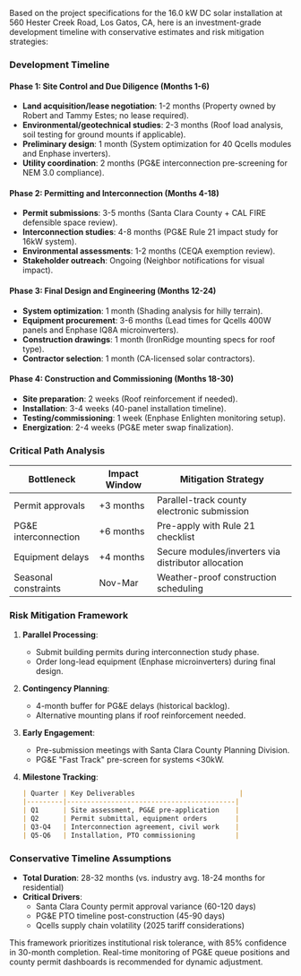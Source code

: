 Based on the project specifications for the 16.0 kW DC solar installation at 560 Hester Creek Road, Los Gatos, CA, here is an investment-grade development timeline with conservative estimates and risk mitigation strategies:

### Development Timeline
#### **Phase 1: Site Control and Due Diligence (Months 1-6)**  
- **Land acquisition/lease negotiation**: 1-2 months (Property owned by Robert and Tammy Estes; no lease required).  
- **Environmental/geotechnical studies**: 2-3 months (Roof load analysis, soil testing for ground mounts if applicable).  
- **Preliminary design**: 1 month (System optimization for 40 Qcells modules and Enphase inverters).  
- **Utility coordination**: 2 months (PG&E interconnection pre-screening for NEM 3.0 compliance).  

#### **Phase 2: Permitting and Interconnection (Months 4-18)**  
- **Permit submissions**: 3-5 months (Santa Clara County + CAL FIRE defensible space review).  
- **Interconnection studies**: 4-8 months (PG&E Rule 21 impact study for 16kW system).  
- **Environmental assessments**: 1-2 months (CEQA exemption review).  
- **Stakeholder outreach**: Ongoing (Neighbor notifications for visual impact).  

#### **Phase 3: Final Design and Engineering (Months 12-24)**  
- **System optimization**: 1 month (Shading analysis for hilly terrain).  
- **Equipment procurement**: 3-6 months (Lead times for Qcells 400W panels and Enphase IQ8A microinverters).  
- **Construction drawings**: 1 month (IronRidge mounting specs for roof type).  
- **Contractor selection**: 1 month (CA-licensed solar contractors).  

#### **Phase 4: Construction and Commissioning (Months 18-30)**  
- **Site preparation**: 2 weeks (Roof reinforcement if needed).  
- **Installation**: 3-4 weeks (40-panel installation timeline).  
- **Testing/commissioning**: 1 week (Enphase Enlighten monitoring setup).  
- **Energization**: 2-4 weeks (PG&E meter swap finalization).  

### Critical Path Analysis  
| Bottleneck                  | Impact Window | Mitigation Strategy                          |  
|-----------------------------|---------------|---------------------------------------------|  
| Permit approvals            | +3 months     | Parallel-track county electronic submission |  
| PG&E interconnection        | +6 months     | Pre-apply with Rule 21 checklist           |  
| Equipment delays            | +4 months     | Secure modules/inverters via distributor allocation |  
| Seasonal constraints        | Nov-Mar       | Weather-proof construction scheduling       |  

### Risk Mitigation Framework  
1. **Parallel Processing**:  
   - Submit building permits during interconnection study phase.  
   - Order long-lead equipment (Enphase microinverters) during final design.  

2. **Contingency Planning**:  
   - 4-month buffer for PG&E delays (historical backlog).  
   - Alternative mounting plans if roof reinforcement needed.  

3. **Early Engagement**:  
   - Pre-submission meetings with Santa Clara County Planning Division.  
   - PG&E "Fast Track" pre-screen for systems <30kW.  

4. **Milestone Tracking**:  
   ```markdown
   | Quarter | Key Deliverables                          |  
   |---------|------------------------------------------|  
   | Q1      | Site assessment, PG&E pre-application    |  
   | Q2      | Permit submittal, equipment orders       |  
   | Q3-Q4   | Interconnection agreement, civil work    |  
   | Q5-Q6   | Installation, PTO commissioning          |  
   ```

### Conservative Timeline Assumptions  
- **Total Duration**: 28-32 months (vs. industry avg. 18-24 months for residential)  
- **Critical Drivers**:  
  - Santa Clara County permit approval variance (60-120 days)  
  - PG&E PTO timeline post-construction (45-90 days)  
  - Qcells supply chain volatility (2025 tariff considerations)  

This framework prioritizes institutional risk tolerance, with 85% confidence in 30-month completion. Real-time monitoring of PG&E queue positions and county permit dashboards is recommended for dynamic adjustment.
